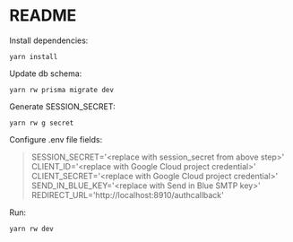 # README

Install dependencies:
```
yarn install
```

Update db schema:
```
yarn rw prisma migrate dev
```

Generate SESSION_SECRET:
```
yarn rw g secret
```

Configure .env file fields:
> SESSION_SECRET='\<replace with session_secret from above step\>'<br>
> CLIENT_ID='\<replace with Google Cloud project credential\>'<br>
> CLIENT_SECRET='\<replace with Google Cloud project credential\>'<br>
> SEND_IN_BLUE_KEY='\<replace with Send in Blue SMTP key\>'<br>
> REDIRECT_URL='http://localhost:8910/authcallback'

Run:
```
yarn rw dev
```

